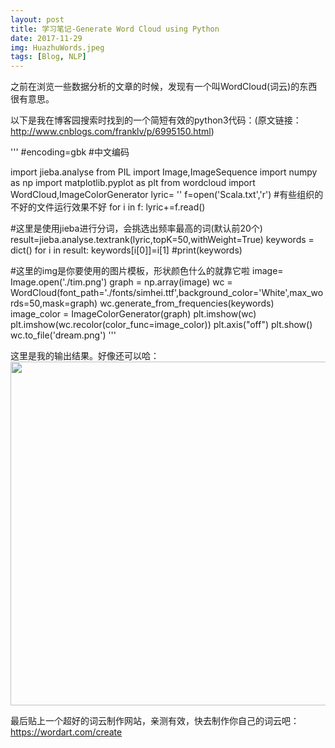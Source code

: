 ```yaml
---
layout: post
title: 学习笔记-Generate Word Cloud using Python
date: 2017-11-29
img: HuazhuWords.jpeg 
tags: [Blog, NLP]
---
```


之前在浏览一些数据分析的文章的时候，发现有一个叫WordCloud(词云)的东西很有意思。

以下是我在博客园搜索时找到的一个简短有效的python3代码：(原文链接：http://www.cnblogs.com/franklv/p/6995150.html)

'''
#encoding=gbk #中文编码

import jieba.analyse
from PIL import Image,ImageSequence
import numpy as np
import matplotlib.pyplot as plt
from wordcloud import WordCloud,ImageColorGenerator
lyric= ''
f=open('Scala.txt','r') #有些组织的不好的文件运行效果不好
for i in f:
    lyric+=f.read()
    
#这里是使用jieba进行分词，会挑选出频率最高的词(默认前20个)
result=jieba.analyse.textrank(lyric,topK=50,withWeight=True)
keywords = dict()
for i in result:
    keywords[i[0]]=i[1]
#print(keywords)

#这里的img是你要使用的图片模板，形状颜色什么的就靠它啦
image= Image.open('./tim.png')
graph = np.array(image)
wc = WordCloud(font_path='./fonts/simhei.ttf',background_color='White',max_words=50,mask=graph)
wc.generate_from_frequencies(keywords)
image_color = ImageColorGenerator(graph)
plt.imshow(wc)
plt.imshow(wc.recolor(color_func=image_color))
plt.axis("off")
plt.show()
wc.to_file('dream.png')
'''

这里是我的输出结果。好像还可以哈：
<img width="550" src="{{ site.baseurl }}/assets/img/dream.png">

最后贴上一个超好的词云制作网站，亲测有效，快去制作你自己的词云吧：
https://wordart.com/create
